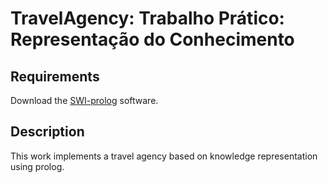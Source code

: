 # TravelAgency: Trabalho Prático: Representação do Conhecimento
## Requirements
Download the [SWI-prolog](https://www.swi-prolog.org/download/stable) software.
## Description
This work implements a travel agency based on knowledge representation using prolog.

